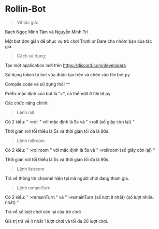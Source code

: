 # Rollin-Bot


> Về tác giả:

  Bạch Ngọc Minh Tâm và Nguyễn Minh Trí
  
  Một bot đơn giản để phục vụ trò chơi Truth or Dare cho nhóm bạn của tác giả.

> Cách sử dụng:

  Tạo một application mới trên https://discord.com/developers
  
  Sử dụng token từ bot vừa được tạo trên và chèn vào file bot.py
  
  Compile code và sử dụng thôi ^^
  
  Prefix mặc định của bot là ">", có thể edit ở file bt.py

Các chức năng chính:

> Lệnh roll

  Có 2 kiểu: " >roll " với mặc định là 5s và " >roll {số giây còn lại} "
  
  Thời gian roll tối thiểu là 5s và thời gian tối đa là 90s.

> Lệnh rollroom

  Có 2 kiểu: " >rollroom " với mặc định là 5s và " >rollroom {số giây còn lại} "
  
  Thời gian roll tối thiểu là 5s và thời gian tối đa là 90s.

> Lệnh listroom

  Trả về thông tin channel hiện tại mà người chơi đang tham gia.

> Lệnh remainTurn
  
  Có 2 kiểu: " >remainTurn " và " >remainTurn {số lượt ít nhất} {số lượt nhiều nhất} "
  
  Trả về số lượt chơi còn lại của trò chơi
  
  Giá trị trả về ít nhất 1 lượt chơi và tối đa 20 lượt chơi.
